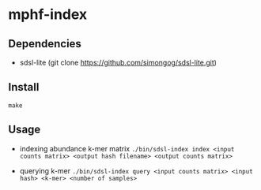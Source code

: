 # mphf-index

## Dependencies

- sdsl-lite (git clone https://github.com/simongog/sdsl-lite.git)


## Install

` make `

## Usage

- indexing abundance k-mer matrix
  ` ./bin/sdsl-index index <input counts matrix> <output hash filename> <output counts matrix> `

- querying k-mer
  ` ./bin/sdsl-index query <input counts matrix> <input hash> <k-mer> <number of samples> `



